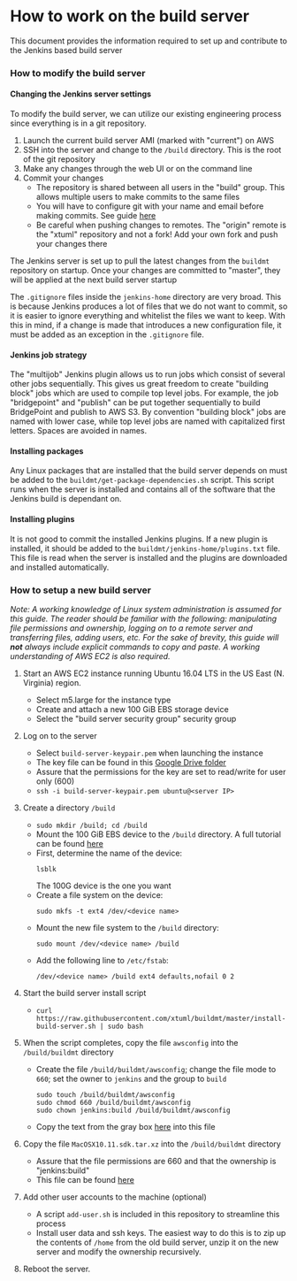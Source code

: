 # How to work on the build server

This document provides the information required to set up and contribute to the
Jenkins based build server

### How to modify the build server

#### Changing the Jenkins server settings

To modify the build server, we can utilize our existing engineering process
since everything is in a git repository.

1. Launch the current build server AMI (marked with "current") on AWS  
2. SSH into the server and change to the `/build` directory. This is the root of
the git repository  
3. Make any changes through the web UI or on the command line  
4. Commit your changes  
    * The repository is shared between all users in the "build" group. This
      allows multiple users to make commits to the same files  
    * You will have to configure git with your name and email before making
      commits. See guide [here](https://git-scm.com/book/en/v2/Getting-Started-First-Time-Git-Setup)  
    * Be careful when pushing changes to remotes. The "origin" remote is the
      "xtuml" repository and not a fork! Add your own fork and push your changes
      there  

The Jenkins server is set up to pull the latest changes from the `buildmt`
repository on startup. Once your changes are committed to "master", they will be
applied at the next build server startup

The `.gitignore` files inside the `jenkins-home` directory are very broad. This
is because Jenkins produces a lot of files that we do not want to commit, so it
is easier to ignore everything and whitelist the files we want to keep. With
this in mind, if a change is made that introduces a new configuration file, it
must be added as an exception in the `.gitignore` file.

#### Jenkins job strategy

The "multijob" Jenkins plugin allows us to run jobs which consist of several
other jobs sequentially. This gives us great freedom to create "building block"
jobs which are used to compile top level jobs. For example, the job
"bridgepoint" and "publish" can be put together sequentially to build
BridgePoint and publish to AWS S3. By convention "building block" jobs are named
with lower case, while top level jobs are named with capitalized first letters.
Spaces are avoided in names.

#### Installing packages

Any Linux packages that are installed that the build server depends on must be
added to the `buildmt/get-package-dependencies.sh` script. This script runs when
the server is installed and contains all of the software that the Jenkins build
is dependant on.

#### Installing plugins

It is not good to commit the installed Jenkins plugins. If a new plugin is
installed, it should be added to the `buildmt/jenkins-home/plugins.txt` file.
This file is read when the server is installed and the plugins are downloaded
and installed automatically.

### How to setup a new build server

_Note: A working knowledge of Linux system administration is assumed for this
guide. The reader should be familiar with the following: manipulating file
permissions and ownership, logging on to a remote server and transferring files,
adding users, etc. For the sake of brevity, this guide will **not** always
include explicit commands to copy and paste. A working understanding of AWS EC2
is also required._

1. Start an AWS EC2 instance running Ubuntu 16.04 LTS in the US East (N.
   Virginia) region. 
   * Select m5.large for the instance type
   * Create and attach a new 100 GiB EBS storage device
   * Select the "build server security group" security group
2. Log on to the server  
   * Select `build-server-keypair.pem` when launching the instance
   * The key file can be found in this [Google Drive folder](https://drive.google.com/drive/u/1/folders/0B3XvTeswC_kOTXRFeHI0aU1JZGM)
   * Assure that the permissions for the key are set to read/write for user
     only (600)
   * `ssh -i build-server-keypair.pem ubuntu@<server IP>`
3. Create a directory `/build`  
    * `sudo mkdir /build; cd /build`  
    * Mount the 100 GiB EBS device to the `/build` directory. A full tutorial
      can be found [here](https://docs.aws.amazon.com/AWSEC2/latest/UserGuide/ebs-using-volumes.html)
    * First, determine the name of the device:  
      ```
      lsblk
      ```
      The 100G device is the one you want
    * Create a file system on the device:  
      ```
      sudo mkfs -t ext4 /dev/<device name>
      ```
    * Mount the new file system to the `/build` directory:
      ```
      sudo mount /dev/<device name> /build
      ```
    * Add the following line to `/etc/fstab`:
      ```
      /dev/<device name> /build ext4 defaults,nofail 0 2
      ```
4. Start the build server install script  
    * `curl https://raw.githubusercontent.com/xtuml/buildmt/master/install-build-server.sh | sudo bash`  
5. When the script completes, copy the file `awsconfig` into the
   `/build/buildmt` directory  

    * Create the file `/build/buildmt/awsconfig`; change the file mode to `660`;
      set the owner to `jenkins` and the group to `build`  
      ```
      sudo touch /build/buildmt/awsconfig
      sudo chmod 660 /build/buildmt/awsconfig
      sudo chown jenkins:build /build/buildmt/awsconfig
      ```
    * Copy the text from the gray box [here](https://docs.google.com/document/d/16iUguxC3uT20UgSO9YvkeP_wm-7pdiRNzZ6cdTt5iO8/edit) into this file  
6. Copy the file `MacOSX10.11.sdk.tar.xz` into the `/build/buildmt` directory  
    * Assure that the file permissions are 660 and that the ownership is
      "jenkins:build"  
    * This file can be found [here](https://drive.google.com/drive/u/1/folders/0B698ZDpSSasPei1FQk9QU3NrenM)  
7. Add other user accounts to the machine (optional)  
    * A script `add-user.sh` is included in this repository to streamline this
      process
    * Install user data and ssh keys. The easiest way to do this is to zip up
      the contents of `/home` from the old build server, unzip it on the new
      server and modify the ownership recursively.
8. Reboot the server.
